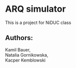 # ARQ simulator
This is a project for NiDUC class
## Authors:
Kamil Bauer, <br />
Natalia Gornikowska, <br />
Kacper Kemblowski
